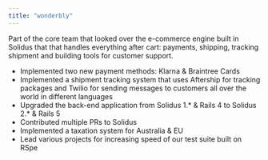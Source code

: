 ```yaml
---
title: "wonderbly"
---
```


Part of the core team that looked over the e-commerce engine built in Solidus that that handles everything after cart: payments, shipping, tracking shipment and building tools for customer support.

* Implemented two new payment methods: Klarna & Braintree Cards
* Implemented a shipment tracking system that uses Aftership for tracking packages and Twilio for sending messages to customers all over the world in different languages
* Upgraded the back-end application from Solidus 1.\* & Rails 4 to Solidus 2.\* & Rails 5
* Contributed multiple PRs to Solidus
* Implemented a taxation system for Australia & EU
* Lead various projects for increasing speed of our test suite built on RSpe
